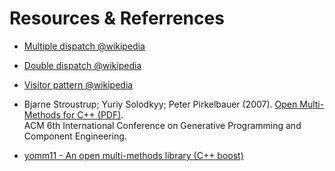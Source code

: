 # Resources & Referrences

- [Multiple dispatch @wikipedia](https://en.wikipedia.org/wiki/Multiple_dispatch)  
- [Double dispatch @wikipedia](https://www.wikiwand.com/en/Double_dispatch)  
- [Visitor pattern @wikipedia](https://www.wikiwand.com/en/Visitor_pattern)  
  

- Bjarne Stroustrup; Yuriy Solodkyy; Peter Pirkelbauer (2007). [Open Multi-Methods for C++ (PDF)](http://www.stroustrup.com/multimethods.pdf).  
ACM 6th International Conference on Generative Programming and Component Engineering.  
- [yomm11 - An open multi-methods library (C++ boost)](http://www.yorel.be/mm/)  

<!--
### WebSites
### Papers
["Fast algorithms for compressed multi-method dispatch tables generation"](http://hal.inria.fr/docs/00/07/37/21/PDF/RR-2977.pdf) - Amiel, Dujardin and Simon's paper  
-->


